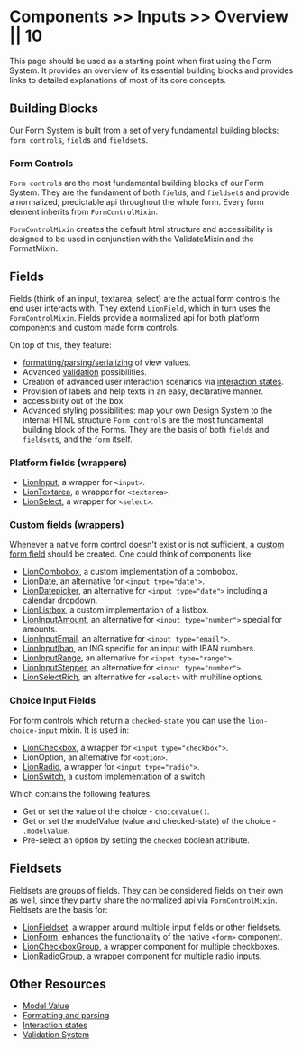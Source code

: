 # Components >> Inputs >> Overview || 10

This page should be used as a starting point when first using the Form System.
It provides an overview of its essential building blocks and provides links to detailed explanations of most of its core concepts.

## Building Blocks

Our Form System is built from a set of very fundamental building blocks: `form control`s, `field`s and `fieldset`s.

### Form Controls

`Form control`s are the most fundamental building blocks of our Form System.
They are the fundament of both `field`s, and `fieldset`s and provide a normalized, predictable api throughout the whole form. Every form element inherits from `FormControlMixin`.

`FormControlMixin` creates the default html structure and accessibility is designed to be used in conjunction with the ValidateMixin and the FormatMixin.

## Fields

Fields (think of an input, textarea, select) are the actual form controls the end user interacts with. They extend `LionField`, which in turn uses the `FormControlMixin`. Fields provide a normalized api for both platform components and custom made form controls.

On top of this, they feature:

- [formatting/parsing/serializing](/docs/systems/form/formatting-and-parsing/) of view values.
- Advanced [validation](/docs/systems/form/validate/) possibilities.
- Creation of advanced user interaction scenarios via [interaction states](/docs/systems/form/interaction-states/).
- Provision of labels and help texts in an easy, declarative manner.
- accessibility out of the box.
- Advanced styling possibilities: map your own Design System to the internal HTML structure
  `Form control`s are the most fundamental building block of the Forms. They are the basis of
  both `field`s and `fieldset`s, and the `form` itself.

### Platform fields (wrappers)

- [LionInput](/docs/components/inputs/input/overview/), a wrapper for `<input>`.
- [LionTextarea](/docs/components/inputs/textarea/overview/), a wrapper for `<textarea>`.
- [LionSelect](/docs/components/inputs/select/overview/), a wrapper for `<select>`.

### Custom fields (wrappers)

Whenever a native form control doesn't exist or is not sufficient, a [custom form field](?path=/docs/forms-field-custom-fields-tutorial--page) should be created. One could think of components like:

- [LionCombobox](/docs/components/inputs/combobox/overview/), a custom implementation of a combobox.
- [LionDate](/docs/components/inputs/input-date/overview/), an alternative for `<input type="date">`.
- [LionDatepicker](/docs/components/inputs/input-datepicker/overview/), an alternative for `<input type="date">` including a calendar dropdown.
- [LionListbox](/docs/components/inputs/listbox/overview/), a custom implementation of a listbox.
- [LionInputAmount](/docs/components/inputs/input-amount/overview/), an alternative for `<input type="number">` special for amounts.
- [LionInputEmail](/docs/components/inputs/input-email/overview/), an alternative for `<input type="email">`.
- [LionInputIban](/docs/components/inputs/input-iban/overview/), an ING specific for an input with IBAN numbers.
- [LionInputRange](/docs/components/inputs/input-range/overview/), an alternative for `<input type="range">`.
- [LionInputStepper](/docs/components/inputs/input-stepper/overview/), an alternative for `<input type="number">`.
- [LionSelectRich](/docs/components/inputs/select-rich/overview/), an alternative for `<select>` with multiline options.

### Choice Input Fields

For form controls which return a `checked-state` you can use the `lion-choice-input` mixin. It is used in:

- [LionCheckbox](/docs/components/inputs/checkbox-group/overview/), a wrapper for `<input type="checkbox">`.
- LionOption, an alternative for `<option>`.
- [LionRadio](/docs/components/inputs/radio-group/overview/), a wrapper for `<input type="radio">`.
- [LionSwitch](/docs/components/interaction/switch/overview/), a custom implementation of a switch.

Which contains the following features:

- Get or set the value of the choice - `choiceValue()`.
- Get or set the modelValue (value and checked-state) of the choice - `.modelValue`.
- Pre-select an option by setting the `checked` boolean attribute.

## Fieldsets

Fieldsets are groups of fields. They can be considered fields on their own as well, since they partly share the normalized api via `FormControlMixin`. Fieldsets are the basis for:

- [LionFieldset](/docs/components/inputs/fieldset/overview/), a wrapper around multiple input fields or other fieldsets.
- [LionForm](/docs/components/inputs/form/overview/), enhances the functionality of the native `<form>` component.
- [LionCheckboxGroup](/docs/components/inputs/checkbox-group/overview/), a wrapper component for multiple checkboxes.
- [LionRadioGroup](/docs/components/inputs/radio-group/overview/), a wrapper component for multiple radio inputs.

## Other Resources

- [Model Value](/docs/systems/form/model-value/)
- [Formatting and parsing](/docs/systems/form/formatting-and-parsing/)
- [Interaction states](/docs/systems/form/interaction-states/)
- [Validation System](/docs/systems/form/validate/)
